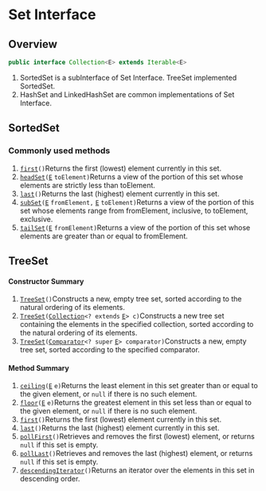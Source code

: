 # Set Interface

## Overview

```java
public interface Collection<E> extends Iterable<E>
```

1. SortedSet is a subInterface of Set Interface. TreeSet implemented SortedSet.
2. HashSet and LinkedHashSet are common implementations of Set Interface.

## SortedSet

### Commonly used methods

1.  [`first`](https://docs.oracle.com/javase/8/docs/api/java/util/SortedSet.html#first--)`()`Returns the first \(lowest\) element currently in this set.
2.  [`headSet`](https://docs.oracle.com/javase/8/docs/api/java/util/SortedSet.html#headSet-E-)`(`[`E`](https://docs.oracle.com/javase/8/docs/api/java/util/SortedSet.html) `toElement)`Returns a view of the portion of this set whose elements are strictly less than toElement.
3.  [`last`](https://docs.oracle.com/javase/8/docs/api/java/util/SortedSet.html#last--)`()`Returns the last \(highest\) element currently in this set.
4.  [`subSet`](https://docs.oracle.com/javase/8/docs/api/java/util/SortedSet.html#subSet-E-E-)`(`[`E`](https://docs.oracle.com/javase/8/docs/api/java/util/SortedSet.html) `fromElement,` [`E`](https://docs.oracle.com/javase/8/docs/api/java/util/SortedSet.html) `toElement)`Returns a view of the portion of this set whose elements range from fromElement, inclusive, to toElement, exclusive.
5.  [`tailSet`](https://docs.oracle.com/javase/8/docs/api/java/util/SortedSet.html#tailSet-E-)`(`[`E`](https://docs.oracle.com/javase/8/docs/api/java/util/SortedSet.html) `fromElement)`Returns a view of the portion of this set whose elements are greater than or equal to fromElement.

## TreeSet

#### Constructor Summary

1.  [`TreeSet`](https://docs.oracle.com/javase/8/docs/api/java/util/TreeSet.html#TreeSet--)`()`Constructs a new, empty tree set, sorted according to the natural ordering of its elements.
2.  [`TreeSet`](https://docs.oracle.com/javase/8/docs/api/java/util/TreeSet.html#TreeSet-java.util.Collection-)`(`[`Collection`](https://docs.oracle.com/javase/8/docs/api/java/util/Collection.html)`<? extends` [`E`](https://docs.oracle.com/javase/8/docs/api/java/util/TreeSet.html)`> c)`Constructs a new tree set containing the elements in the specified collection, sorted according to the natural ordering of its elements.
3.  [`TreeSet`](https://docs.oracle.com/javase/8/docs/api/java/util/TreeSet.html#TreeSet-java.util.Comparator-)`(`[`Comparator`](https://docs.oracle.com/javase/8/docs/api/java/util/Comparator.html)`<? super` [`E`](https://docs.oracle.com/javase/8/docs/api/java/util/TreeSet.html)`> comparator)`Constructs a new, empty tree set, sorted according to the specified comparator.

#### Method Summary

1.  [`ceiling`](https://docs.oracle.com/javase/8/docs/api/java/util/TreeSet.html#ceiling-E-)`(`[`E`](https://docs.oracle.com/javase/8/docs/api/java/util/TreeSet.html) `e)`Returns the least element in this set greater than or equal to the given element, or `null` if there is no such element.
2.  [`floor`](https://docs.oracle.com/javase/8/docs/api/java/util/TreeSet.html#floor-E-)`(`[`E`](https://docs.oracle.com/javase/8/docs/api/java/util/TreeSet.html) `e)`Returns the greatest element in this set less than or equal to the given element, or `null` if there is no such element.
3.  [`first`](https://docs.oracle.com/javase/8/docs/api/java/util/TreeSet.html#first--)`()`Returns the first \(lowest\) element currently in this set.
4.  [`last`](https://docs.oracle.com/javase/8/docs/api/java/util/TreeSet.html#last--)`()`Returns the last \(highest\) element currently in this set.
5.  [`pollFirst`](https://docs.oracle.com/javase/8/docs/api/java/util/TreeSet.html#pollFirst--)`()`Retrieves and removes the first \(lowest\) element, or returns `null` if this set is empty.
6.  [`pollLast`](https://docs.oracle.com/javase/8/docs/api/java/util/TreeSet.html#pollLast--)`()`Retrieves and removes the last \(highest\) element, or returns `null` if this set is empty.
7.  [`descendingIterator`](https://docs.oracle.com/javase/8/docs/api/java/util/TreeSet.html#descendingIterator--)`()`Returns an iterator over the elements in this set in descending order.

